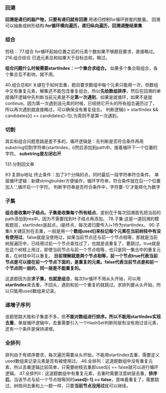 ### 回溯
**回溯是递归的副产物，只要有递归就有回溯**
用递归控制for循环嵌套的数量。
回溯可以抽象成树形结构:**for循环横向遍历，递归纵向遍历，回溯调整结果集**

### 组合
剪枝：
77.组合 for循环起始位置之后的元素个数如果不够题目要求，直接略过。
216.组合综合 已选元素总和如果大于目标总和，略过。

**组合问题什么时候需要startIndex：一个集合求组合。**
如果多个集合取组合，各个集合互不影响，就不用。

40.组合总和Ⅱ 
关键在于如何去重，题目要求数组中每个元素只能用一次，但数组中又有重复元素，解集还不能包含重复组合。所以**先给数组排序**，然后在回溯的单层循环逻辑中先判断当前元素是不是**第一次遇到**，如果是就循环，如果不是就continue。因为第一次遇到该元素的时候，已经把它开头的所有组合遍历过了，所以再次遇到就直接略过，可以确保没有重复组合。
判断逻辑(i > startIndex && candidates[i] == candidates[i-1]),为真则不是第一次遇到。

### 切割
其实和组合问题思路是差不多的，循环逻辑是：先判断是否符合条件再用substring切割字符串(startIndex，i)然后添加到path中。接着循环下一个位置的字符。
**substring是左闭右开**

131.分割回文串

93.复原ip地址 
终止条件：加了3个分隔的点，同时最后一段字符串符合条件。
单层循环逻辑：新建stringbuilder方便操作，循环字符串，符合条件就在后一个位置加入'.',循环后一个字符。
判断字符串是否符合条件中，字符要-'0'才能转化为数字

### 子集
**组合是收集叶子结点。子集是收集每个所有结点**，差别在于每次回溯首先把当前的path添加到res中，因为不需要找到叶子结点再添加。
78.子集:这是一道回溯的模板题目，startIndex是起点，i是终点，每次递归要传入i+1作为startIndex。
90.子集Ⅱ:关键区别在去重，一般是用一个**数组used[]来标记每个元素在当前树枝中有没有使用过**，false就是没使用过，如果当前节点还与前一个节点相等，那就是当前树层遍历中，已经用过前一个节点查找过了，也就是说重复了，要跳过。true就是在这个树枝上用过，即使当前节点与前一个节点相等，也只是同一集合中的重复元素，在树枝中可以重复。
**目前理解就是两个节点相等，前一个节点true代表当前节点是可以接在前一个节点下面的，是重复的元素。false代表当前节点是和前一个节点同一层的，同一层是不能重复的。**

这道题因为是**求子集，也就是组合**，每次for循环不用从头开始，可以用**startIndex**来去重，不回头，遇到和前一个重复的就跳过。求排列要从头开始，所以只能用used数组来记录。

### 递增子序列
该题思路大致和子集差不多，但**不能对数组进行排序。所以不能用startIndex实现去重**，单层循环逻辑中，去重需要引入一个HashSet判断同层有没有用过该元素，还有一个条件是保持递增。

### 全排列
排列由于有顺序要求，每次遍历需要从头开始，不能用startIndex去重，需要定义used数组来记录元素是否有被使用过。
46.全排列：这道题数组中没有重复元素，所以去重逻辑比较简单，只需要树枝去重即used[i] == false就可以进行循环逻辑。
47.全排列Ⅱ：这道题数组中有重复元素，去重时需要注意树层去重，**排序后**，当该节点与前一个节点相等同时**used[i-1] == false**，意味着重复了，需要跳过。树枝间去重和上一题一样，只要**当前节点没用过**就可以继续。